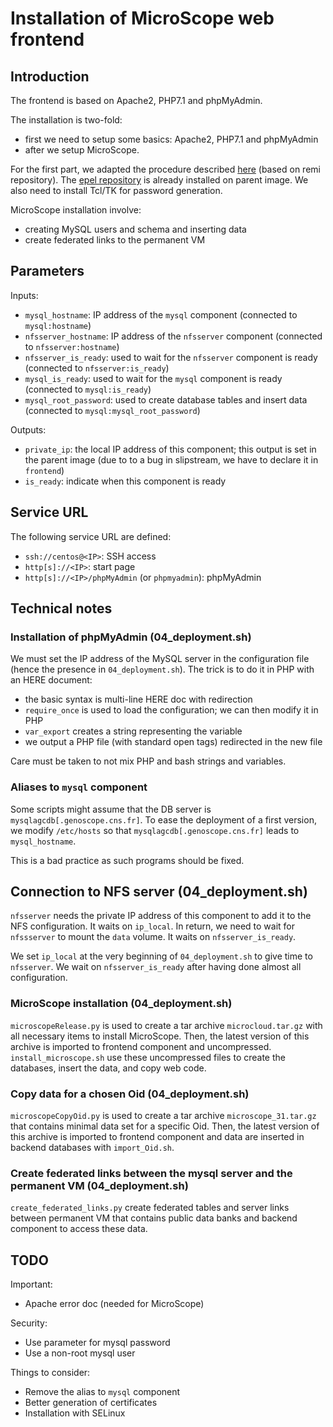 # Installation of MicroScope web frontend

## Introduction

The frontend is based on Apache2, PHP7.1 and phpMyAdmin.

The installation is two-fold:
* first we need to setup some basics: Apache2, PHP7.1 and phpMyAdmin
* after we setup MicroScope.

For the first part, we adapted the procedure described [here](https://www.howtoforge.com/tutorial/centos-lamp-server-apache-mysql-php/) (based on remi repository).
The [epel repository](https://fedoraproject.org/wiki/EPEL) is already installed on parent image.
We also need to install Tcl/TK for password generation.

MicroScope installation involve:
* creating MySQL users and schema and inserting data 
* create federated links to the permanent VM

## Parameters

Inputs:
  - `mysql_hostname`: IP address of the `mysql` component (connected to `mysql:hostname`)
  - `nfsserver_hostname`: IP address of the `nfsserver` component (connected to `nfsserver:hostname`)
  - `nfsserver_is_ready`: used to wait for the `nfsserver` component is ready (connected to `nfsserver:is_ready`)
  - `mysql_is_ready`: used to wait for the `mysql` component is ready (connected to `mysql:is_ready`)
  - `mysql_root_password`: used to create database tables and insert data (connected to `mysql:mysql_root_password`)
  
Outputs:
  - `private_ip`: the local IP address of this component; this output is set in the parent image
    (due to to a bug in slipstream, we have to declare it in `frontend`)
  - `is_ready`: indicate when this component is ready

## Service URL

The following service URL are defined:

  - `ssh://centos@<IP>`: SSH access
  - `http[s]://<IP>`: start page
  - `http[s]://<IP>/phpMyAdmin` (or `phpmyadmin`): phpMyAdmin

## Technical notes

### Installation of phpMyAdmin (04_deployment.sh)

We must set the IP address of the MySQL server in the configuration file (hence the presence in `04_deployment.sh`).
The trick is to do it in PHP with an HERE document:
* the basic syntax is multi-line HERE doc with redirection
* `require_once` is used to load the configuration; we can then modify it in PHP
* `var_export` creates a string representing the variable
* we output a PHP file (with standard open tags) redirected in the new file

Care must be taken to not mix PHP and bash strings and variables.

### Aliases to `mysql` component

Some scripts might assume that the DB server is `mysqlagcdb[.genoscope.cns.fr]`.
To ease the deployment of a first version, we modify `/etc/hosts` so that `mysqlagcdb[.genoscope.cns.fr]` leads to `mysql_hostname`.

This is a bad practice as such programs should be fixed.

## Connection to NFS server (04_deployment.sh)

`nfsserver` needs the private IP address of this component to add it to the NFS configuration.
It waits on `ip_local`.
In return, we need to wait for `nfssserver` to mount the `data` volume.
It waits on `nfsserver_is_ready`.

We set `ip_local` at the very beginning of `04_deployment.sh` to give time to `nfsserver`.
We wait on `nfsserver_is_ready` after having done almost all configuration.

### MicroScope installation (04_deployment.sh)

`microscopeRelease.py` is used to create a tar archive `microcloud.tar.gz` with all necessary items to install MicroScope. Then, the latest version of this archive is imported to frontend component and uncompressed. `install_microscope.sh` use these uncompressed files to create the databases, insert the data, and copy web code.

### Copy data for a chosen Oid (04_deployment.sh)

`microscopeCopyOid.py` is used to create a tar archive `microscope_31.tar.gz` that contains minimal data set for a specific Oid. Then, the latest version of this archive is imported to frontend component and data are inserted in backend databases with `import_Oid.sh`.

### Create federated links between the mysql server and the permanent VM (04_deployment.sh)

`create_federated_links.py` create federated tables and server links between permanent VM that contains public data banks and backend component to access these data.

## TODO
Important:
* Apache error doc (needed for MicroScope)

Security:
* Use parameter for mysql password
* Use a non-root mysql user

Things to consider:
* Remove the alias to `mysql` component
* Better generation of certificates
* Installation with SELinux
